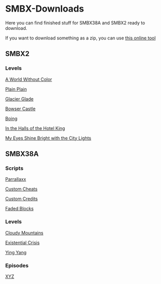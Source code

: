 # SMBX-Downloads

Here you can find finished stuff for SMBX38A and SMBX2 ready to download.

If you want to download something as a zip, you can use [this online tool](https://download-directory.github.io/)

## SMBX2

### Levels

[A World Without Color](https://download-directory.github.io/?url=https%3A%2F%2Fgithub.com%2FSetaYoshi%2FSMBX-Downloads%2Ftree%2Fmain%2FSMBX2%2FA%2520World%2520Without%2520Color)

[Plain Plain](https://download-directory.github.io/?url=https%3A%2F%2Fgithub.com%2FSetaYoshi%2FSMBX-Downloads%2Ftree%2Fmain%2FSMBX2%2FPlain%2520Plain)

[Glacier Glade](https://download-directory.github.io/?url=https%3A%2F%2Fgithub.com%2FSetaYoshi%2FSMBX-Downloads%2Ftree%2Fmain%2FSMBX2%2FGlacier%2520Glade)

[Bowser Castle](https://download-directory.github.io/?url=https%3A%2F%2Fgithub.com%2FSetaYoshi%2FSMBX-Downloads%2Ftree%2Fmain%2FSMBX2%2FBowser%27s%2520Castle)

[Boing](https://download-directory.github.io/?url=https%3A%2F%2Fgithub.com%2FSetaYoshi%2FSMBX-Downloads%2Ftree%2Fmain%2FSMBX2%2FBoing)

[In the Halls of the Hotel King](https://download-directory.github.io/?url=https%3A%2F%2Fgithub.com%2FSetaYoshi%2FSMBX-Downloads%2Ftree%2Fmain%2FSMBX2%2FIn%2520the%2520Halls%2520of%2520the%2520Hotel%2520King)

[My Eyes Shine Bright with the City Lights](https://download-directory.github.io/?url=https%3A%2F%2Fgithub.com%2FSetaYoshi%2FSMBX-Downloads%2Ftree%2Fmain%2FSMBX2%2FMy%2520Eyes%2520Shine%2520Bright%2520with%2520the%2520City%2520Lights)



## SMBX38A

### Scripts

[Parrallaxx](https://download-directory.github.io/?url=https%3A%2F%2Fgithub.com%2FSetaYoshi%2FSMBX-Downloads%2Ftree%2Fmain%2FSMBX38A%2FParrallaxx)

[Custom Cheats](https://download-directory.github.io/?url=https%3A%2F%2Fgithub.com%2FSetaYoshi%2FSMBX-Downloads%2Ftree%2Fmain%2FSMBX38A%2FCustom%2520Cheats)

[Custom Credits](https://download-directory.github.io/?url=https%3A%2F%2Fgithub.com%2FSetaYoshi%2FSMBX-Downloads%2Ftree%2Fmain%2FSMBX38A%2FCustom%2520Credits)

[Faded Blocks](https://download-directory.github.io/?url=https%3A%2F%2Fgithub.com%2FSetaYoshi%2FSMBX-Downloads%2Ftree%2Fmain%2FSMBX38A%2FFaded%2520Blocks)

### Levels

[Cloudy Mountains](https://download-directory.github.io/?url=https%3A%2F%2Fgithub.com%2FSetaYoshi%2FSMBX-Downloads%2Ftree%2Fmain%2FSMBX38A%2FCloudy%2520Mountains)

[Existential Crisis](https://github.com/SetaYoshi/SMBX-Downloads/tree/main/SMBX38A/Existential%20Crisis)

[Ying Yang](https://download-directory.github.io/?url=https%3A%2F%2Fgithub.com%2FSetaYoshi%2FSMBX-Downloads%2Ftree%2Fmain%2FSMBX38A%2FYing%2520Yang)

### Episodes

[XYZ](https://download-directory.github.io/?url=https%3A%2F%2Fgithub.com%2FSetaYoshi%2FSMBX-Downloads%2Ftree%2Fmain%2FSMBX38A%2FXYZ)


